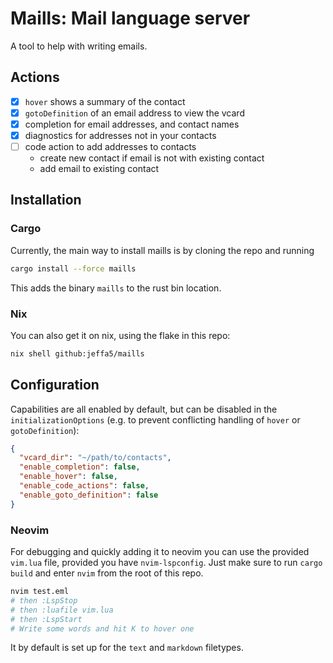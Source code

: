 # Maills: Mail language server

A tool to help with writing emails.

## Actions

- [x] `hover` shows a summary of the contact
- [x] `gotoDefinition` of an email address to view the vcard
- [x] completion for email addresses, and contact names
- [x] diagnostics for addresses not in your contacts
- [ ] code action to add addresses to contacts
    - create new contact if email is not with existing contact
    - add email to existing contact

## Installation

### Cargo

Currently, the main way to install maills is by cloning the repo and running

```sh
cargo install --force maills
```

This adds the binary `maills` to the rust bin location.

### Nix

You can also get it on nix, using the flake in this repo:

```sh
nix shell github:jeffa5/maills
```

## Configuration

Capabilities are all enabled by default, but can be disabled in the `initializationOptions` (e.g. to prevent conflicting handling of `hover` or `gotoDefinition`):

```json
{
  "vcard_dir": "~/path/to/contacts",
  "enable_completion": false,
  "enable_hover": false,
  "enable_code_actions": false,
  "enable_goto_definition": false
}
```

### Neovim

For debugging and quickly adding it to neovim you can use the provided `vim.lua` file, provided you have `nvim-lspconfig`.
Just make sure to run `cargo build` and enter `nvim` from the root of this repo.

```sh
nvim test.eml
# then :LspStop
# then :luafile vim.lua
# then :LspStart
# Write some words and hit K to hover one
```

It by default is set up for the `text` and `markdown` filetypes.
